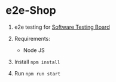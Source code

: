 # e2e-Shop

1. e2e testing for [Software Testing Board](https://magento.softwaretestingboard.com/)

2. Requirements:
   * Node JS

4. Install
 ```npm install```

4. Run
```npm run start```
